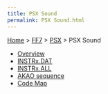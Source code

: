 ```yaml
---
title: PSX Sound
permalink: PSX Sound.html
---
```


[Home](../../Main%20Page.md) > [FF7](../../FF7.md) > [PSX](../PSX.md) > PSX Sound

-   [Overview][]
-   [INSTRx.DAT][]
-   [INSTRx.ALL][]
-   [AKAO sequence][]
-   [Code Map][]

  [Overview]: Sound/Overview.md "wikilink"
  [INSTRx.DAT]: Sound/INSTRx.DAT.md "wikilink"
  [INSTRx.ALL]: Sound/INSTRx.ALL.md "wikilink"
  [AKAO sequence]: Sound/AKAO%20sequence.md "wikilink"
  [Code Map]: Sound/Code%20Map.md "wikilink"
